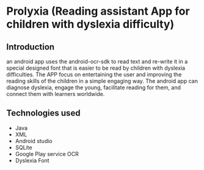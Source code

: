 # Prolyxia (Reading assistant App for children with dyslexia difficulty)
## Introduction
an android app uses the android-ocr-sdk to read text and re-write it in a special designed font that is easier to be read by children with dyslexia difficulties.
The APP focus on entertaining the user and improving the reading skills of the children in a simple engaging way. 
The android app can diagnose dyslexia, engage the young, facilitate reading for them, and connect them with learners worldwide.

## Technologies used
- Java
- XML
- Android studio
- SQLite
- Google Play service OCR
- Dyslexia Font

